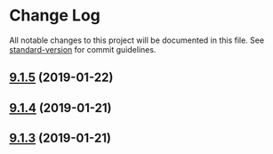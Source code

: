 # Change Log

All notable changes to this project will be documented in this file. See [standard-version](https://github.com/conventional-changelog/standard-version) for commit guidelines.

<a name="9.1.5"></a>
## [9.1.5](https://github.com/coast-team/mute-core/compare/v9.1.4...v9.1.5) (2019-01-22)



<a name="9.1.4"></a>
## [9.1.4](https://github.com/coast-team/mute-core/compare/v9.1.3...v9.1.4) (2019-01-21)



<a name="9.1.3"></a>
## [9.1.3](https://github.com/coast-team/mute-core/compare/v9.1.2...v9.1.3) (2019-01-21)
